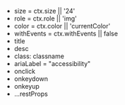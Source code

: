 - size = ctx.size || '24'
- role = ctx.role || 'img'
- color = ctx.color || 'currentColor'
- withEvents = ctx.withEvents || false
- title
- desc
- class: classname
- ariaLabel = "accessibility"
- onclick
- onkeydown
- onkeyup
- ...restProps
